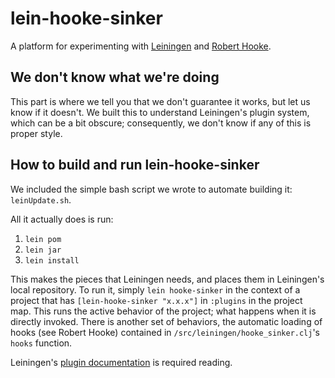 lein-hooke-sinker
=================

A platform for experimenting with [Leiningen](https://github.com/technomancy/leiningen) and [Robert Hooke](https://github.com/technomancy/robert-hooke/).

We don't know what we're doing
------------------------------

This part is where we tell you that we don't guarantee it works, but let us know if it doesn't.
We built this to understand Leiningen's plugin system, which can be a bit obscure; consequently, we don't know if any of this is proper style.

How to build and run lein-hooke-sinker
--------------------------------------

We included the simple bash script we wrote to automate building it: `leinUpdate.sh`. 

All it actually does is run:

1. `lein pom`
2. `lein jar`
3. `lein install`

This makes the pieces that Leiningen needs, and places them in Leiningen's local repository. To run it, simply `lein hooke-sinker` in the context of a project that has `[lein-hooke-sinker "x.x.x"]` in `:plugins` in the project map. This runs the active behavior of the project; what happens when it is directly invoked. There is another set of behaviors, the automatic loading of hooks (see Robert Hooke) contained in `/src/leiningen/hooke_sinker.clj`'s `hooks` function.

Leiningen's [plugin documentation](https://github.com/technomancy/leiningen/blob/stable/doc/PLUGINS.md) is required reading.


